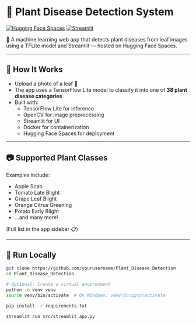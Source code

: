 # 🌿 Plant Disease Detection System

[![Hugging Face Spaces](https://img.shields.io/badge/Running%20on-Hugging%20Face-blue?logo=huggingface)](https://huggingface.co/spaces/komalg11/Plant_Disease_Detection)
[![Streamlit](https://img.shields.io/badge/Built%20with-Streamlit-orange?logo=streamlit)](https://streamlit.io)

🚀 A machine learning web app that detects plant diseases from leaf images using a TFLite model and Streamlit — hosted on Hugging Face Spaces.

---

## 🔬 How It Works
- Upload a photo of a leaf 🌱
- The app uses a TensorFlow Lite model to classify it into one of **38 plant disease categories**
- Built with:
  - TensorFlow Lite for inference
  - OpenCV for image preprocessing
  - Streamlit for UI
  - Docker for containerization
  - Hugging Face Spaces for deployment

---

## 📷 Supported Plant Classes

Examples include:
- Apple Scab
- Tomato Late Blight
- Grape Leaf Blight
- Orange Citrus Greening
- Potato Early Blight
- ...and many more!

(Full list in the app sidebar 📋)

---

## 🚀 Run Locally

```bash
git clone https://github.com/yourusername/Plant_Disease_Detection
cd Plant_Disease_Detection

# Optional: Create a virtual environment
python -m venv venv
source venv/bin/activate  # On Windows: venv\Scripts\activate

pip install -r requirements.txt

streamlit run src/streamlit_app.py
